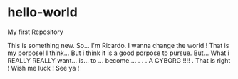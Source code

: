 # hello-world
My first Repository

This is something new. So... I'm Ricardo. I wanna change the world ! That is my porpose! I think... But i think it is a good porpose to pursue. 
But... What i REALLY REALLY want... is... to ... become.... 
.
.
. 
                                                     A CYBORG !!!!
.
That is right ! Wish me luck ! See ya !
